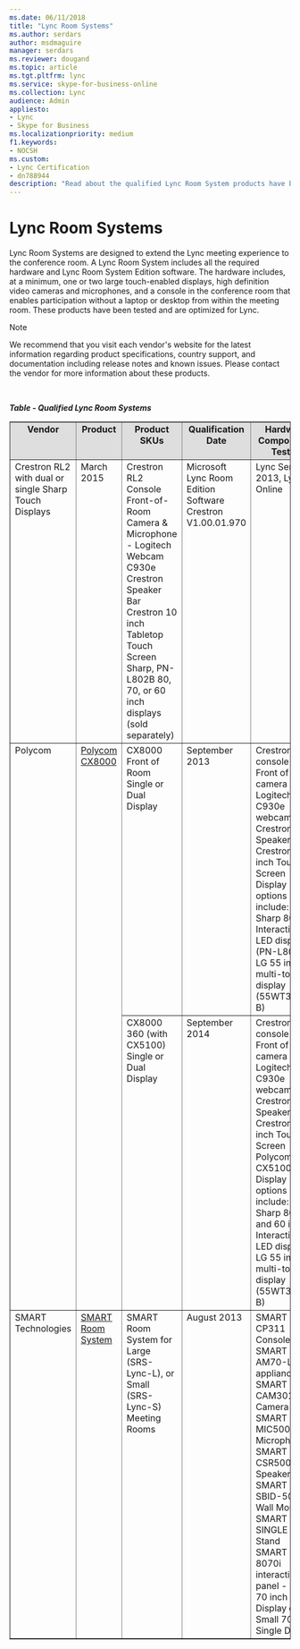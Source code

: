 ```yaml
---
ms.date: 06/11/2018
title: "Lync Room Systems"
ms.author: serdars
author: msdmaguire
manager: serdars
ms.reviewer: dougand
ms.topic: article
ms.tgt.pltfrm: lync
ms.service: skype-for-business-online
ms.collection: Lync
audience: Admin
appliesto:
- Lync
- Skype for Business
ms.localizationpriority: medium
f1.keywords:
- NOCSH
ms.custom:
- Lync Certification
- dn788944
description: "Read about the qualified Lync Room System products have been tested and are optimized for Lync."
---
```


#  Lync Room Systems

Lync Room Systems are designed to extend the Lync meeting experience to the conference room. A Lync Room System includes all the required hardware and Lync Room System Edition software. The hardware includes, at a minimum, one or two large touch-enabled displays, high definition video cameras and microphones, and a console in the conference room that enables participation without a laptop or desktop from within the meeting room. These products have been tested and are optimized for Lync.

> [!NOTE]
> We recommend that you visit each vendor's website for the latest information regarding product specifications, country support, and documentation including release notes and known issues. Please contact the vendor for more information about these products.
<br/>

***Table - Qualified Lync Room Systems***

<table border="1" cellpadding="5" cellspacing="" class="grid"  width="100%">
    <colgroup>
        <col />
        <col />
        <col width="200" />
        <col />
        <col width="400" />
        <col />
        <col />
        <col width="350" />
    </colgroup>
    <tr bgcolor="#DEDEDE">
        <td align="center" valign="top"><strong>Vendor</strong></td>
        <td align="center" valign="top"><strong>Product</strong></td>
        <td align="center" valign="top"><strong>Product SKUs</strong></td>
        <td align="center" valign="top"><strong>Qualification Date</strong></td>
        <td align="center" valign="top"><strong>Hardware Components Tested</strong></td>
        <td align="center" valign="top"><strong>Firmware Version Tested</strong></td>
        <td align="center" valign="top"><strong>Lync Server Version Supported</strong></td>
        <td align="center" valign="top"><strong>Documentation, Known Issues, Support</strong></td>
    </tr>
    <tbody>
        <tr align="left" valign="top">
            <td>Crestron RL2 with dual or single Sharp Touch Displays</td>
            <td>March 2015</td>
            <td>Crestron RL2 Console <br />Front-of-Room Camera &amp; Microphone - Logitech Webcam C930e <br />Crestron Speaker Bar <br />Crestron 10 inch Tabletop Touch Screen <br />Sharp, PN-L802B 80, 70, or 60 inch displays (sold separately)</td>
            <td>Microsoft Lync Room Edition Software<br /> Crestron V1.00.01.970</td>
            <td>Lync Server 2013, Lync Online</td>
            <td rowspan="6">
                <ul>
                    <li><a href="https://support.microsoft.com/kb/3061980/">Article ID: 3061980 About the SCEP feature in April 2015 Update</a></li>
                    <li><a href="https://support.microsoft.com/kb/3048567/">Article ID: 3048567 April 2015 Update Release Notes</a></li>
                    <li><a href="https://support.microsoft.com/kb/2921197/en-us">Article ID: 2921197 User interface elements are not displayed when you restart Lync Room System</a></li>
                    <li>Article ID: 2926665 Lync Room System whiteboard drawing feature</li>
                    <li><a href="https://support.microsoft.com/kb/2920614/en-us">Article ID: 2920614 - Lync Room System device cannot sign in automatically when a user restarts the device</a></li>
                    <li><a href="https://support.microsoft.com/kb/2920616">Article ID: 2920616 - January 2014 Update</a></li>
                    <li><a href="https://support.microsoft.com/kb/2933446">Article ID: 2933446 - March Update, using SCOM</a></li>
                </ul>
            </td>
<td></td>
<td></td>
        </tr>
        <tr align="left" valign="top">
            <td rowspan="2">Polycom</td>
            <td rowspan="2"><a href="https://www.polycom.com/products-services/products-for-microsoft/lync-optimized/cx8000.html" title="Polycom CX8000">Polycom CX8000</a></td>
            <td>CX8000 Front of Room Single or Dual Display</td>
            <td>September 2013</td>
            <td>Crestron RL2 console<br />Front of room camera - Logitech C930e webcam<br />Crestron Speaker<br />Crestron 10 inch Touch Screen<br />Display options include:<br />Sharp 80 inch Interactive LED display (PN-L802B), LG 55 inch multi-touch display (55WT30MS-B)</td>
            <td>Microsoft Lync Room Edition Software<br /> Crestron V1.00.01.970</td>
            <td>Lync Server 2013, Lync Online</td>
        </tr>
        <tr align="left" valign="top">
            <td>CX8000 360 (with CX5100) Single or Dual Display</td>
            <td>September 2014</td>
            <td>Crestron RL2 console <br />Front of room camera - Logitech C930e webcam <br />Crestron Speaker <br />Crestron 10 inch Touch Screen Polycom CX5100 <br />Display options include: <br />Sharp 80, 70, and 60 inch Interactive LED display, LG 55 inch multi-touch display (55WT30MS-B)</td>
            <td>Microsoft Lync Room Edition Software Crestron V1.00.11.066</td>
            <td>Lync Server 2013, Lync Online</td>
        </tr>
        <tr align="left" valign="top">
            <td>SMART Technologies</td>
            <td><a href="https://www.unifiedcommunications.com/p-4863-smart-technologies-srs-lync-m-smart-room-system-for-microsoft-lync.aspx" title="SMART Room System">SMART Room System</a></td>
            <td>SMART Room System for Large  (SRS-Lync-L), or Small  (SRS-Lync-S) Meeting Rooms</td>
            <td>August 2013</td>
            <td>SMART CP311 Console<br /> SMART AM70-L Lync appliance<br /> SMART CAM301 Camera<br /> SMART MIC500 Table Microphone<br /> SMART CSR500 Speakers<br /> SMART WM-SBID-501 Wall Mount<br /> SMART WSK-SINGLE Wall Stand<br /> SMART Board 8070i interactive flat panel - Large 70 inch Dual Display or Small 70 inch Single Display</td>
            <td>Microsoft Lync Room Edition Software<br /> SMART V1.0.451.0</td>
            <td>Lync Server 2013, Lync Online</td>
        </tr>
    </tbody>
</table>

